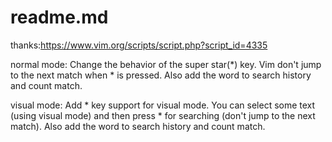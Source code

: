 # readme.md

thanks:https://www.vim.org/scripts/script.php?script_id=4335

normal mode:
Change the behavior of the super star(*) key. Vim don't jump to the next match when * is pressed. Also add the word to search history and count match.

visual mode:
Add * key support for visual mode. You can select some text (using visual mode) and then press * for searching (don't jump to the next match). Also add the word to search history and count match.

